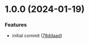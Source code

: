 # 1.0.0 (2024-01-19)


### Features

* initial commit ([78ddaad](https://github.com/jan-delaet-org/testapp12345/commit/78ddaaddb84e15489d961cfc00bc75d9183a7a89))
